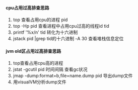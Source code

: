 #### cpu占用过高排查思路

1. top 查看占用cpu的进程 pid
2. top -Hp pid 查看进程中占用cpu过高的线程id  tid
3. printf '%x/n' tid 转化为十六进制
4. jstack pid |grep tid的十六进制 -A 30 查看堆栈信息定位



#### jvm old区占用过高排查思路

1. top查看占用cpu高的进程
2. jstat -gcutil pid 时间间隔 查看gc状况
3. jmap -dump:format=b,file=name.dump pid  导出dump文件
4. 用visualVM分析dump文件

